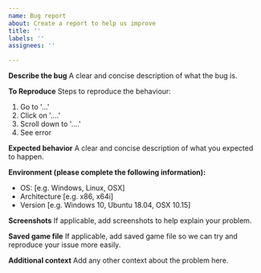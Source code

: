 ```yaml
---
name: Bug report
about: Create a report to help us improve
title: ''
labels: ''
assignees: ''

---
```


**Describe the bug**
A clear and concise description of what the bug is.

**To Reproduce**
Steps to reproduce the behaviour:
1. Go to '...'
2. Click on '....'
3. Scroll down to '....'
4. See error

**Expected behavior**
A clear and concise description of what you expected to happen.

**Environment (please complete the following information):**
 - OS: [e.g. Windows, Linux, OSX]
 - Architecture [e.g. x86, x64i]
 - Version [e.g. Windows 10, Ubuntu 18.04, OSX 10.15]

**Screenshots**
If applicable, add screenshots to help explain your problem.

**Saved game file**
If applicable, add saved game file so we can try and reproduce your issue more easily.

**Additional context**
Add any other context about the problem here.
